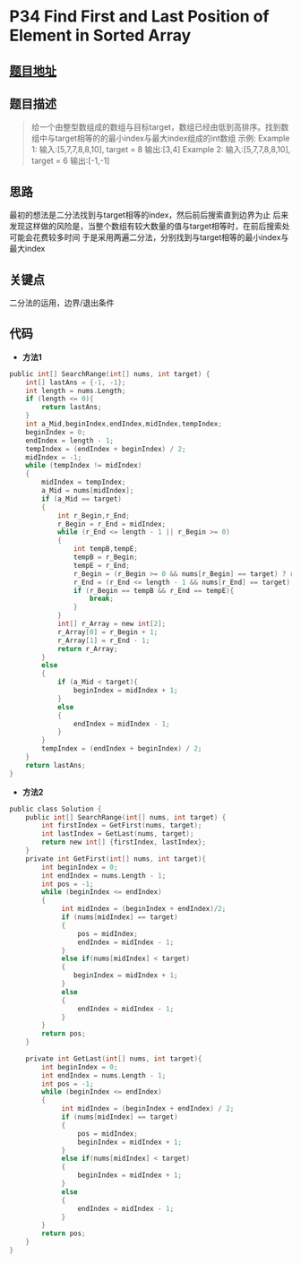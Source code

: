 #  P34 Find First and Last Position of Element in Sorted Array
  
  
## [题目地址](https://leetcode.com/problems/find-first-and-last-position-of-element-in-sorted-array/ )
  
  
## 题目描述
  
  
>给一个由整型数组成的数组与目标target，数组已经由低到高排序。找到数组中与target相等的的最小index与最大index组成的int数组
>示例:
>Example 1:
>输入:[5,7,7,8,8,10], target = 8
>输出:[3,4]
>Example 2:
>输入:[5,7,7,8,8,10], target = 6
>输出:[-1,-1]
  
## 思路
  
  
最初的想法是二分法找到与target相等的index，然后前后搜索直到边界为止
后来发现这样做的风险是，当整个数组有较大数量的值与target相等时，在前后搜索处可能会花费较多时间
于是采用两遍二分法，分别找到与target相等的最小index与最大index
  
## 关键点
  
二分法的运用，边界/退出条件
  
## 代码
  
* **方法1**
```c
public int[] SearchRange(int[] nums, int target) {
    int[] lastAns = {-1, -1};
    int length = nums.Length;
    if (length <= 0){
        return lastAns;
    }
    int a_Mid,beginIndex,endIndex,midIndex,tempIndex;
    beginIndex = 0;
    endIndex = length - 1;
    tempIndex = (endIndex + beginIndex) / 2;
    midIndex = -1;
    while (tempIndex != midIndex)
    {
        midIndex = tempIndex;
        a_Mid = nums[midIndex];
        if (a_Mid == target)
        {
            int r_Begin,r_End;
            r_Begin = r_End = midIndex;
            while (r_End <= length - 1 || r_Begin >= 0)
            {
                int tempB,tempE;
                tempB = r_Begin;
                tempE = r_End;
                r_Begin = (r_Begin >= 0 && nums[r_Begin] == target) ? r_Begin - 1: r_Begin;
                r_End = (r_End <= length - 1 && nums[r_End] == target) ? r_End + 1 : r_End;
                if (r_Begin == tempB && r_End == tempE){
                    break;
                }
            }
            int[] r_Array = new int[2];
            r_Array[0] = r_Begin + 1;
            r_Array[1] = r_End - 1;
            return r_Array;
        }
        else
        {
            if (a_Mid < target){
                beginIndex = midIndex + 1;
            }
            else
            {
                endIndex = midIndex - 1;
            }
        }
        tempIndex = (endIndex + beginIndex) / 2;
    }
    return lastAns;
}
```
  
* **方法2**
```c
public class Solution {
    public int[] SearchRange(int[] nums, int target) {
        int firstIndex = GetFirst(nums, target);
        int lastIndex = GetLast(nums, target);
        return new int[] {firstIndex, lastIndex};
    }
    private int GetFirst(int[] nums, int target){
        int beginIndex = 0;
        int endIndex = nums.Length - 1;
        int pos = -1;
        while (beginIndex <= endIndex)
        {
             int midIndex = (beginIndex + endIndex)/2;
             if (nums[midIndex] == target)
             {
                 pos = midIndex;
                 endIndex = midIndex - 1;
             }
             else if(nums[midIndex] < target)
             {
                beginIndex = midIndex + 1;
             }
             else
             {
                 endIndex = midIndex - 1;
             }
        }
        return pos;
    }
  
    private int GetLast(int[] nums, int target){
        int beginIndex = 0;
        int endIndex = nums.Length - 1;
        int pos = -1;
        while (beginIndex <= endIndex)
        {
             int midIndex = (beginIndex + endIndex) / 2;
             if (nums[midIndex] == target)
             {
                 pos = midIndex;
                 beginIndex = midIndex + 1;
             }
             else if(nums[midIndex] < target)
             {
                 beginIndex = midIndex + 1;
             }
             else
             {
                 endIndex = midIndex - 1;
             }
        }
        return pos;
    }
}
```
  